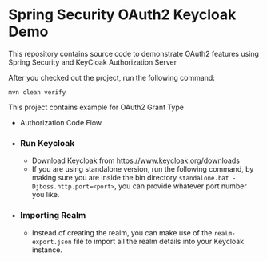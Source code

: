 # Spring Security OAuth2 Keycloak Demo

This repository contains source code to demonstrate OAuth2 features using Spring Security and KeyCloak Authorization Server

After you checked out the project, run the following command:

`mvn clean verify`

This project contains example for OAuth2 Grant Type

- Authorization Code Flow

- ### Run Keycloak
    - Download Keycloak from https://www.keycloak.org/downloads
    - If you are using standalone version, run the following command, by making sure you are inside the bin directory
      `standalone.bat -Djboss.http.port=<port>`, you can provide whatever port number you like.

- ### Importing Realm
    - Instead of creating the realm, you can make use of the `realm-export.json` file to import all the realm details into your Keycloak instance.
